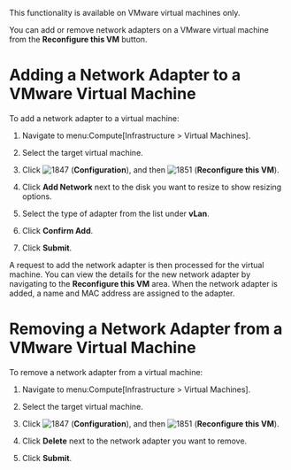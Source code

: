 <div class="note">

This functionality is available on VMware virtual machines only.

</div>

You can add or remove network adapters on a VMware virtual machine from
the **Reconfigure this VM** button.

# Adding a Network Adapter to a VMware Virtual Machine

To add a network adapter to a virtual machine:

1.  Navigate to menu:Compute\[Infrastructure \> Virtual Machines\].

2.  Select the target virtual machine.

3.  Click ![1847](1847.png) (**Configuration**), and then
    ![1851](1851.png) (**Reconfigure this VM**).

4.  Click **Add Network** next to the disk you want to resize to show
    resizing options.

5.  Select the type of adapter from the list under **vLan**.

6.  Click **Confirm Add**.

7.  Click **Submit**.

A request to add the network adapter is then processed for the virtual
machine. You can view the details for the new network adapter by
navigating to the **Reconfigure this VM** area. When the network adapter
is added, a name and MAC address are assigned to the adapter.

# Removing a Network Adapter from a VMware Virtual Machine

To remove a network adapter from a virtual machine:

1.  Navigate to menu:Compute\[Infrastructure \> Virtual Machines\].

2.  Select the target virtual machine.

3.  Click ![1847](1847.png) (**Configuration**), and then
    ![1851](1851.png) (**Reconfigure this VM**).

4.  Click **Delete** next to the network adapter you want to remove.

5.  Click **Submit**.
